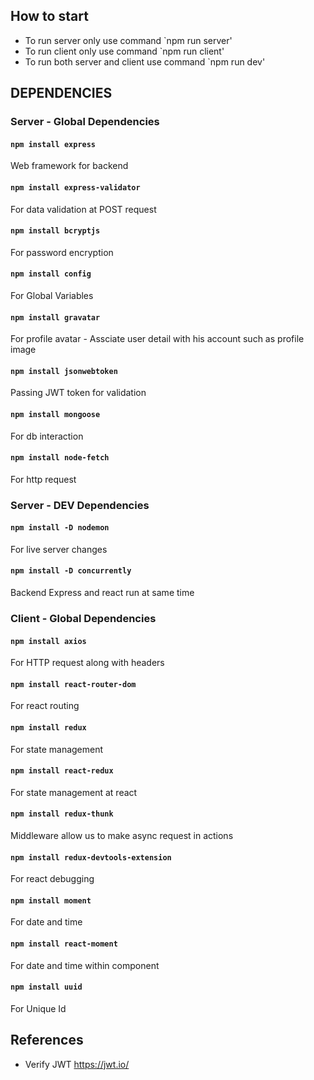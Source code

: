 ## How to start

- To run server only use command `npm run server'
- To run client only use command `npm run client'
- To run both server and client use command `npm run dev'

## DEPENDENCIES

### Server - Global Dependencies

#### `npm install express`

Web framework for backend

#### `npm install express-validator`

For data validation at POST request

#### `npm install bcryptjs`

For password encryption

#### `npm install config`

For Global Variables

#### `npm install gravatar`

For profile avatar - Assciate user detail with his account such as profile image

#### `npm install jsonwebtoken`

Passing JWT token for validation

#### `npm install mongoose`

For db interaction

#### `npm install node-fetch`

For http request

### Server - DEV Dependencies

#### `npm install -D nodemon`

For live server changes

#### `npm install -D concurrently`

Backend Express and react run at same time

### Client - Global Dependencies

#### `npm install axios`

For HTTP request along with headers

#### `npm install react-router-dom`

For react routing

#### `npm install redux`

For state management

#### `npm install react-redux`

For state management at react

#### `npm install redux-thunk`

Middleware allow us to make async request in actions

#### `npm install redux-devtools-extension`

For react debugging

#### `npm install moment`

For date and time

#### `npm install react-moment`

For date and time within component

#### `npm install uuid`

For Unique Id

## References

- Verify JWT
  https://jwt.io/
